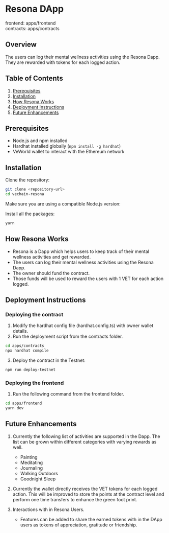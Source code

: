 # Resona DApp

frontend: apps/frontend <br/>
contracts: apps/contracts

## Overview

The users can log their mental wellness activities using the Resona Dapp. They are rewarded with tokens for each logged action.

## Table of Contents
1. [Prerequisites](#prerequisites)
2. [Installation](#installation)
3. [How Resona Works](#how-resona-works)
4. [Deployment Instructions](#deployment-instructions)
5. [Future Enhancements](#future-enhancements)

## Prerequisites
- Node.js and npm installed
- Hardhat installed globally (`npm install -g hardhat`)
- VeWorld wallet to interact with the Ethereum network

## Installation
Clone the repository:
```bash
git clone <repository-url>
cd vechain-resona
```
Make sure you are using a compatible Node.js version:

Install all the packages:
```bash
yarn
```

## How Resona Works
- Resona is a Dapp which helps users to keep track of their mental wellness activities and get rewarded.
- The users can log their mental wellness activities using the Resona Dapp.
- The owner should fund the contract.
- Those funds will be used to reward the users with 1 VET for each action logged.

## Deployment Instructions

### Deploying the contract
1. Modify the hardhat config file (hardhat.config.ts) with owner wallet details.
2. Run the deployment script from the contracts folder.
```bash
cd apps/contracts
npx hardhat compile
```
3. Deploy the contract in the Testnet:
```bash
npm run deploy-testnet
```

### Deploying the frontend
1. Run the following command from the frontend folder.
```bash
cd apps/frontend
yarn dev
```

## Future Enhancements
1. Currently the following list of activities are supported in the Dapp. The list can be grown within different categories with varying rewards as well.
	- Painting
	- Meditating
	- Journaling
	- Walking Outdoors
	- Goodnight Sleep

2. Currently the wallet directly receives the VET tokens for each logged action. This will be improved to store the points at the contract level and perform one time transfers to enhance the green foot print.

3. Interactions with in Resona Users.
	- Features can be added to share the earned tokens with in the DApp users as tokens of appreciation, gratitude or friendship.  